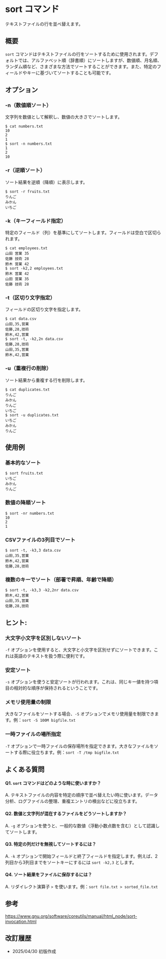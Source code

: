 # sort コマンド

テキストファイルの行を並べ替えます。

## 概要

`sort` コマンドはテキストファイルの行をソートするために使用されます。デフォルトでは、アルファベット順（辞書順）にソートしますが、数値順、月名順、ランダム順など、さまざまな方法でソートすることができます。また、特定のフィールドやキーに基づいてソートすることも可能です。

## オプション

### **-n（数値順ソート）**

文字列を数値として解釈し、数値の大きさでソートします。

```console
$ cat numbers.txt
10
2
1
$ sort -n numbers.txt
1
2
10
```

### **-r（逆順ソート）**

ソート結果を逆順（降順）に表示します。

```console
$ sort -r fruits.txt
りんご
みかん
いちご
```

### **-k（キーフィールド指定）**

特定のフィールド（列）を基準にしてソートします。フィールドは空白で区切られます。

```console
$ cat employees.txt
山田 営業 35
佐藤 技術 28
鈴木 営業 42
$ sort -k2,2 employees.txt
鈴木 営業 42
山田 営業 35
佐藤 技術 28
```

### **-t（区切り文字指定）**

フィールドの区切り文字を指定します。

```console
$ cat data.csv
山田,35,営業
佐藤,28,技術
鈴木,42,営業
$ sort -t, -k2,2n data.csv
佐藤,28,技術
山田,35,営業
鈴木,42,営業
```

### **-u（重複行の削除）**

ソート結果から重複する行を削除します。

```console
$ cat duplicates.txt
りんご
みかん
りんご
いちご
$ sort -u duplicates.txt
いちご
みかん
りんご
```

## 使用例

### 基本的なソート

```console
$ sort fruits.txt
いちご
みかん
りんご
```

### 数値の降順ソート

```console
$ sort -nr numbers.txt
10
2
1
```

### CSVファイルの3列目でソート

```console
$ sort -t, -k3,3 data.csv
山田,35,営業
鈴木,42,営業
佐藤,28,技術
```

### 複数のキーでソート（部署で昇順、年齢で降順）

```console
$ sort -t, -k3,3 -k2,2nr data.csv
鈴木,42,営業
山田,35,営業
佐藤,28,技術
```

## ヒント:

### 大文字小文字を区別しないソート

`-f` オプションを使用すると、大文字と小文字を区別せずにソートできます。これは英語のテキストを扱う際に便利です。

### 安定ソート

`-s` オプションを使うと安定ソートが行われます。これは、同じキー値を持つ項目の相対的な順序が保持されるということです。

### メモリ使用量の制限

大きなファイルをソートする場合、`-S` オプションでメモリ使用量を制限できます。例：`sort -S 100M bigfile.txt`

### 一時ファイルの場所指定

`-T` オプションで一時ファイルの保存場所を指定できます。大きなファイルをソートする際に役立ちます。例：`sort -T /tmp bigfile.txt`

## よくある質問

#### Q1. `sort` コマンドはどのような時に使いますか？
A. テキストファイルの内容を特定の順序で並べ替えたい時に使います。データ分析、ログファイルの整理、重複エントリの検出などに役立ちます。

#### Q2. 数値と文字列が混在するファイルをどうソートしますか？
A. `-g` オプションを使うと、一般的な数値（浮動小数点数を含む）として認識してソートします。

#### Q3. 特定の列だけを無視してソートするには？
A. `-k` オプションで開始フィールドと終了フィールドを指定します。例えば、2列目から3列目までをソートキーにするには `sort -k2,3` とします。

#### Q4. ソート結果をファイルに保存するには？
A. リダイレクト演算子 `>` を使います。例：`sort file.txt > sorted_file.txt`

## 参考

https://www.gnu.org/software/coreutils/manual/html_node/sort-invocation.html

## 改訂履歴

- 2025/04/30 初版作成